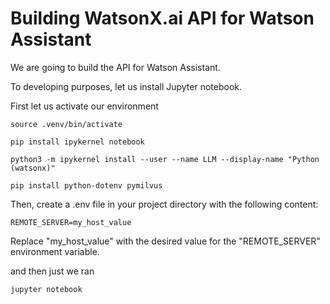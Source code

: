 # Building WatsonX.ai API for Watson Assistant

We are going to build the API for Watson Assistant.

To developing purposes, let us install Jupyter notebook.

First let us activate our environment

```
source .venv/bin/activate
```

```
pip install ipykernel notebook
```

```
python3 -m ipykernel install --user --name LLM --display-name "Python (watsonx)"
```

```
pip install python-dotenv pymilvus
```

Then, create a .env file in your project directory with the following content:
```
REMOTE_SERVER=my_host_value
```
Replace "my_host_value" with the desired value for the "REMOTE_SERVER" environment variable.

and then just we ran

```
jupyter notebook
```